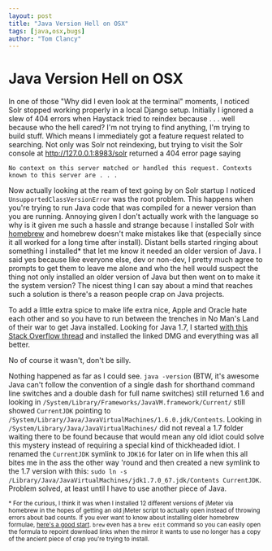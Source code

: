```yaml
---
layout: post
title: "Java Version Hell on OSX"
tags: [java,osx,bugs]
author: "Tom Clancy"
---
```


# Java Version Hell on OSX

In one of those "Why did I even look at the terminal" moments, I noticed Solr stopped working properly in a local Django setup. Initially I ignored a slew of 404 errors when Haystack tried to reindex because . . . well because who the hell cared? I'm not trying to find anything, I'm trying to build stuff. Which means I immediately got a feature request related to searching. Not only was Solr not reindexing, but trying to visit the Solr console at http://127.0.0.1:8983/solr returned a 404 error page saying

```
No context on this server matched or handled this request. Contexts known to this server are . . .
``` 

Now actually looking at the ream of text going by on Solr startup I noticed `UnsupportedClassVersionError` was the root problem. This happens when you're trying to run Java code that was compiled for a newer version than you are running. Annoying given I don't actually work with the language so why is it given me such a hassle and strange because I installed Solr with [homebrew](http://brew.sh/) and homebrew doesn't make mistakes like that (especially since it all worked for a long time after install). Distant bells started ringing about something I installed* that let me know it needed an older version of Java. I said yes because like everyone else, dev or non-dev, I pretty much agree to prompts to get them to leave me alone and who the hell would suspect the thing not only installed an older version of Java but then went on to make it the system version? The nicest thing I can say about a mind that reaches such a solution is there's a reason people crap on Java projects.

To add a little extra spice to make life extra nice, Apple and Oracle hate each other and so you have to run between the trenches in No Man's Land of their war to get Java installed. Looking for Java 1.7, I started [with this Stack Overflow thread](http://stackoverflow.com/questions/6267392/how-do-i-use-jdk-7-on-mac-osx) and installed the linked DMG and everything was all better. 

No of course it wasn't, don't be silly. 

Nothing happened as far as I could see. `java -version` (BTW, it's awesome Java can't follow the convention of a single dash for shorthand command line switches and a double dash for full name switches) still returned 1.6 and looking in `/System/Library/Frameworks/JavaVM.framework/Current/` still showed `CurrentJDK` pointing to `/System/Library/Java/JavaVirtualMachines/1.6.0.jdk/Contents`. Looking in `/System/Library/Java/JavaVirtualMachines/` did not reveal a 1.7 folder waiting there to be found because that would mean any old idiot could solve this mystery instead of requiring a special kind of thickheaded idiot. I renamed the `CurrentJDK` symlink to `JDK16` for later on in life when this all bites me in the ass the other way 'round and then created a new symlink to the 1.7 version with this: `sudo ln -s /Library/Java/JavaVirtualMachines/jdk1.7.0_67.jdk/Contents CurrentJDK`. Problem solved, at least until I have to use another piece of Java.

<sub>\* For the curious, I think it was when I installed 12 different versions of jMeter via homebrew in the hopes of getting an old jMeter script to actually open instead of throwing errors about bad counts. If you ever want to know about installing older homebrew formulae, [here's a good start](http://stackoverflow.com/questions/3987683/homebrew-install-specific-version-of-formula). `brew` even has a `brew edit` command so you can easily open the formula to repoint download links when the mirror it wants to use no longer has a copy of the ancient piece of crap you're trying to install.</sub>
